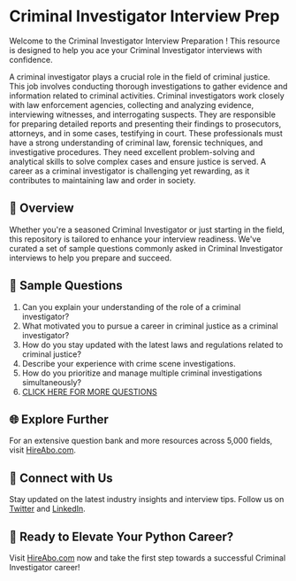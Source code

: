 # Criminal Investigator Interview Prep

Welcome to the Criminal Investigator Interview Preparation ! This resource is designed to help you ace your Criminal Investigator interviews with confidence.

A criminal investigator plays a crucial role in the field of criminal justice. This job involves conducting thorough investigations to gather evidence and information related to criminal activities. Criminal investigators work closely with law enforcement agencies, collecting and analyzing evidence, interviewing witnesses, and interrogating suspects. They are responsible for preparing detailed reports and presenting their findings to prosecutors, attorneys, and in some cases, testifying in court. These professionals must have a strong understanding of criminal law, forensic techniques, and investigative procedures. They need excellent problem-solving and analytical skills to solve complex cases and ensure justice is served. A career as a criminal investigator is challenging yet rewarding, as it contributes to maintaining law and order in society.

## 🚀 Overview

Whether you're a seasoned Criminal Investigator or just starting in the field, this repository is tailored to enhance your interview readiness. We've curated a set of sample questions commonly asked in Criminal Investigator interviews to help you prepare and succeed.

## 📝 Sample Questions

1. Can you explain your understanding of the role of a criminal investigator?
2. What motivated you to pursue a career in criminal justice as a criminal investigator?
3. How do you stay updated with the latest laws and regulations related to criminal justice?
4. Describe your experience with crime scene investigations.
5. How do you prioritize and manage multiple criminal investigations simultaneously?
6. [CLICK HERE FOR MORE QUESTIONS](https://hireabo.com/job/9_1_2/Criminal%20Investigator)

## 🌐 Explore Further

For an extensive question bank and more resources across 5,000 fields, visit [HireAbo.com](https://www.hireabo.com).

## 📱 Connect with Us

Stay updated on the latest industry insights and interview tips. Follow us on [Twitter](https://twitter.com/hireabo) and [LinkedIn](https://www.linkedin.com/in/hire-abo-3609972a8/).

## 🚀 Ready to Elevate Your Python Career?

Visit [HireAbo.com](https://www.hireabo.com) now and take the first step towards a successful Criminal Investigator career!